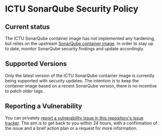 # ICTU SonarQube Security Policy

## Current status

The ICTU SonarQube container image has not implemented any hardening, but relies on the upstream [SonarQube container image](https://github.com/SonarSource/docker-sonarqube/).
In order to stay up to date, monitor SonarQube security findings and update accordingly.

## Supported Versions

Only the latest version of the ICTU SonarQube container image is currently being supported with security updates.
The intention is to keep the container image based on a recent SonarQube version, there is no incentive to patch older tags.

## Reporting a Vulnerability

You can privately [report a vulnerability issue in this repository's issue tracker](https://github.com/ICTU/sonar/security/advisories/new).
The aim is to get back to you within 24 hours, with a confirmation of the issue and a brief action plan or a request for more information.
